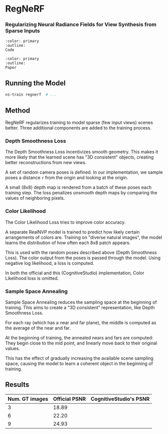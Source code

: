 # RegNeRF

### Regularizing Neural Radiance Fields for View Synthesis from Sparse Inputs

```{button-link} https://github.com/google-research/google-research/tree/master/regnerf
:color: primary
:outline:
Code
```

```{button-link} https://arxiv.org/abs/2112.00724.pdf
:color: primary
:outline:
Paper
```

## Running the Model

```bash
ns-train regnerf  # ...
```

## Method

RegNeRF regularizes training to model sparse (few input views) scenes better.
Three additional components are added to the training process.

### Depth Smoothness Loss

The Depth Smoothness Loss incentivizes smooth geometry. This makes it more
likely that the learned scene has "3D consistent" objects, creating better
reconstructions from new views.

A set of random camera poses is defined. In our implementation, we sample poses
a distance ``r`` from the origin and looking at the origin.

A small (8x8) depth map is rendered from a batch of these poses each training
step. The loss penalizes unsmooth depth maps by comparing the values of
neighboring pixels.

### Color Likelihood

The Color Likelihood Loss tries to improve color accuracy.

A separate RealNVP model is trained to predict how likely certain arrangements
of colors are. Training on "diverse natural images", the model learns the
distribution of how often each 8x8 patch appears.

This is used with the random poses described above (Depth Smoothness Loss). The
color output from the poses is passed through the model. Using negative log
likelihood, a loss is computed.

In both the official and this (CognitiveStudio) implementation, Color Likelihood
loss is omitted.

### Sample Space Annealing

Sample Space Annealing reduces the sampling space at the beginning of training.
This aims to create a "3D consistent" representation, like Depth Smoothness
Loss.

For each ray (which has a near and far plane), the middle is computed as the
average of the near and far.

At the beginning of training, the annealed nears and fars are computed: They
begin close to the mid point, and linearly move back to their original values.

This has the effect of gradually increasing the available scene sampling space,
causing the model to learn a coherent object in the beginning of training.

## Results

|  Num. GT images  |  Official PSNR  |  CognitiveStudio's PSNR  |
| ---------------- | --------------- | ------------------------ |
| 3                | 18.89           |                          |
| 6                | 22.20           |                          |
| 9                | 24.93           |                          |
